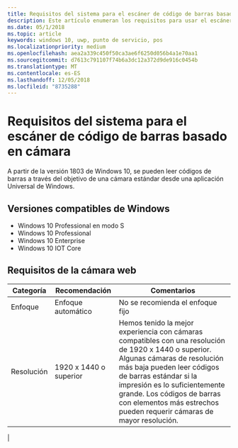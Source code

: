 ```yaml
---
title: Requisitos del sistema para el escáner de código de barras basado en cámara
description: Este artículo enumeran los requisitos para usar el escáner de código de barras basado en cámara desde una aplicación para UWP.
ms.date: 05/1/2018
ms.topic: article
keywords: windows 10, uwp, punto de servicio, pos
ms.localizationpriority: medium
ms.openlocfilehash: aea2a339c450f50ca3ae6f6250d056b4a1e70aa1
ms.sourcegitcommit: d7613c791107f74b6a3dc12a372d9de916c0454b
ms.translationtype: MT
ms.contentlocale: es-ES
ms.lasthandoff: 12/05/2018
ms.locfileid: "8735288"
---
```

# <a name="camera-barcode-scanner-system-requirements"></a>Requisitos del sistema para el escáner de código de barras basado en cámara
A partir de la versión 1803 de Windows 10, se pueden leer códigos de barras a través del objetivo de una cámara estándar desde una aplicación Universal de Windows.

## <a name="supported-windows-editions"></a>Versiones compatibles de Windows
- Windows 10 Professional en modo S
- Windows 10 Professional
- Windows 10 Enterprise
- Windows 10 IOT Core


## <a name="webcam-requirements"></a>Requisitos de la cámara web
| Categoría      | Recomendación           | Comentarios |
| ------------- | ------------------------ | -------- |
| Enfoque         | Enfoque automático               | No se recomienda el enfoque fijo |
| Resolución    | 1920 x 1440 o superior    | Hemos tenido la mejor experiencia con cámaras compatibles con una resolución de 1920 x 1440 o superior.  Algunas cámaras de resolución más baja pueden leer códigos de barras estándar si la impresión es lo suficientemente grande. Los códigos de barras con elementos más estrechos pueden requerir cámaras de mayor resolución. |
|

